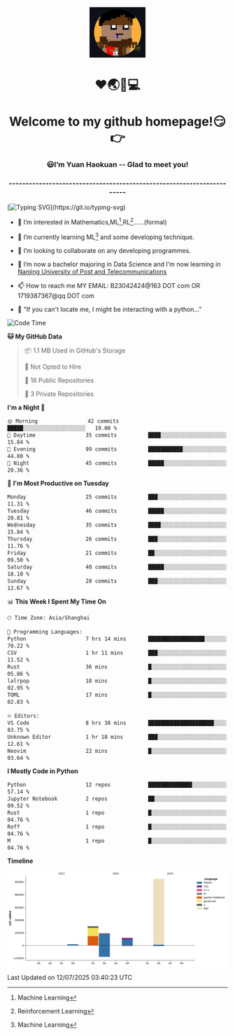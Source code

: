 <div align=center>
  <img width=128 src="image/figure.png">
</div>
<h1 align="center">❤🌏🚩💻</h1>
<h1 align="center">Welcome to my github homepage!😏👉</h1>
<h3 align="center" >😃I’m Yuan Haokuan -- Glad to meet you!</h3>
<h3 align="center" >----------------------------------------------------------------------</h3>

  [![Typing SVG](https://readme-typing-svg.herokuapp.com?font=Fira+Code&pause=1000&random=false&width=450&lines=Here's+my+personal+infomation:)](https://git.io/typing-svg)

- 👀 I’m interested in Mathematics,ML[^1],RL[^2]......(formal)
  
- 🌱 I’m currently learning ML[^1] and some developing technique.
  
- 💞️ I’m looking to collaborate on any developing programmes.
  
- 🍉 I’m now a bachelor majoring in Data Science and I'm now learning in [Nanjing University of Post and Telecommunications](https://www.njupt.edu.cn/main.psp)
  
- 📫 How to reach me MY EMAIL: B23042424@163 DOT com OR 1719387367@qq DOT com

- 🐍 "If you can't locate me, I might be interacting with a python..."

<!--START_SECTION:waka-->
![Code Time](http://img.shields.io/badge/Code%20Time-337%20hrs%2053%20mins-blue)

**🐱 My GitHub Data** 

> 📦 1.1 MB Used in GitHub's Storage 
 > 
> 🚫 Not Opted to Hire
 > 
> 📜 18 Public Repositories 
 > 
> 🔑 3 Private Repositories 
 > 
**I'm a Night 🦉** 

```text
🌞 Morning                42 commits          █████░░░░░░░░░░░░░░░░░░░░   19.00 % 
🌆 Daytime                35 commits          ████░░░░░░░░░░░░░░░░░░░░░   15.84 % 
🌃 Evening                99 commits          ███████████░░░░░░░░░░░░░░   44.80 % 
🌙 Night                  45 commits          █████░░░░░░░░░░░░░░░░░░░░   20.36 % 
```
📅 **I'm Most Productive on Tuesday** 

```text
Monday                   25 commits          ███░░░░░░░░░░░░░░░░░░░░░░   11.31 % 
Tuesday                  46 commits          █████░░░░░░░░░░░░░░░░░░░░   20.81 % 
Wednesday                35 commits          ████░░░░░░░░░░░░░░░░░░░░░   15.84 % 
Thursday                 26 commits          ███░░░░░░░░░░░░░░░░░░░░░░   11.76 % 
Friday                   21 commits          ██░░░░░░░░░░░░░░░░░░░░░░░   09.50 % 
Saturday                 40 commits          █████░░░░░░░░░░░░░░░░░░░░   18.10 % 
Sunday                   28 commits          ███░░░░░░░░░░░░░░░░░░░░░░   12.67 % 
```


📊 **This Week I Spent My Time On** 

```text
🕑︎ Time Zone: Asia/Shanghai

💬 Programming Languages: 
Python                   7 hrs 14 mins       ██████████████████░░░░░░░   70.22 % 
CSV                      1 hr 11 mins        ███░░░░░░░░░░░░░░░░░░░░░░   11.52 % 
Rust                     36 mins             █░░░░░░░░░░░░░░░░░░░░░░░░   05.86 % 
lalrpop                  18 mins             █░░░░░░░░░░░░░░░░░░░░░░░░   02.95 % 
TOML                     17 mins             █░░░░░░░░░░░░░░░░░░░░░░░░   02.83 % 

🔥 Editors: 
VS Code                  8 hrs 38 mins       █████████████████████░░░░   83.75 % 
Unknown Editor           1 hr 18 mins        ███░░░░░░░░░░░░░░░░░░░░░░   12.61 % 
Neovim                   22 mins             █░░░░░░░░░░░░░░░░░░░░░░░░   03.64 % 
```

**I Mostly Code in Python** 

```text
Python                   12 repos            ██████████████░░░░░░░░░░░   57.14 % 
Jupyter Notebook         2 repos             ██░░░░░░░░░░░░░░░░░░░░░░░   09.52 % 
Rust                     1 repo              █░░░░░░░░░░░░░░░░░░░░░░░░   04.76 % 
Roff                     1 repo              █░░░░░░░░░░░░░░░░░░░░░░░░   04.76 % 
M                        1 repo              █░░░░░░░░░░░░░░░░░░░░░░░░   04.76 % 
```



**Timeline**

![Lines of Code chart](https://raw.githubusercontent.com/WilbertYuan/WilbertYuan/main/assets/bar_graph.png)


 Last Updated on 12/07/2025 03:40:23 UTC
<!--END_SECTION:waka-->

<!---
WilbertYuan/WilbertYuan is a ✨ special ✨ repository because its `README.md` (this file) appears on your GitHub profile.
You can click the Preview link to take a look at your changes.
--->
[^1]:Machine Learning
[^2]:Reinforcement Learning
